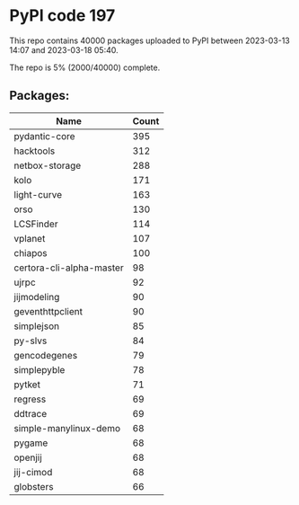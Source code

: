 # PyPI code 197

This repo contains 40000 packages uploaded to PyPI between 
2023-03-13 14:07 and 2023-03-18 05:40.

The repo is 5% (2000/40000) complete.

## Packages:

| Name  | Count |
| ----- | ----- |
| pydantic-core | 395 |
| hacktools | 312 |
| netbox-storage | 288 |
| kolo | 171 |
| light-curve | 163 |
| orso | 130 |
| LCSFinder | 114 |
| vplanet | 107 |
| chiapos | 100 |
| certora-cli-alpha-master | 98 |
| ujrpc | 92 |
| jijmodeling | 90 |
| geventhttpclient | 90 |
| simplejson | 85 |
| py-slvs | 84 |
| gencodegenes | 79 |
| simplepyble | 78 |
| pytket | 71 |
| regress | 69 |
| ddtrace | 69 |
| simple-manylinux-demo | 68 |
| pygame | 68 |
| openjij | 68 |
| jij-cimod | 68 |
| globsters | 66 |


